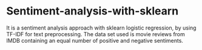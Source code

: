 # Sentiment-analysis-with-sklearn
It is a sentiment analysis approach with sklearn logistic regression, by using TF-IDF for text preprocessing. The data set used is movie reviews from IMDB containing an equal number of positive and negative sentiments.
